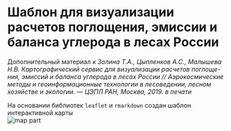 # Шаблон для визуализации расчетов поглощения, эмиссии и баланса углерода в лесах России

Дополнительный материал к _Золина Т.А., Цыпленков А.С., Малышева Н.В. Картографический  сервис  для  визуализации  расчетов  поглоще-ния, эмиссий и баланса углерода в лесах России // Аэрокосмические методы и геоинформационные технологии в лесоведении, лесном хозяйстве и экологии. — ЦЭПЛ РАН, Москва, 2019. в печати_

На основании библиотек `leaflet` и `rmarkdown` создан шаблон интерактивной карты  
![map part][map]

[map]: http://g.recordit.co/XxS9hdcVWQ.gif "Фрагмент карты"
